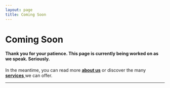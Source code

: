 ```yaml
---
layout: page
title: Coming Soon
---
```

<div class="text_center">
	<h1 class="page_title">Coming Soon</h1>
	<h4>Thank you for your patience. This page is currently being worked on as we speak. Seriously.</h4>
	<p>In the meantime, you can read more <a href="/about"><strong>about us</strong></a> or discover the many <a href="/services"><strong>services</strong> </a> we can offer.</p>
	<hr class="divider">
</div>